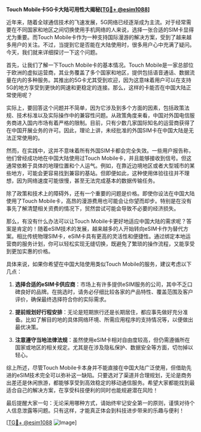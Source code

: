 **Touch Mobile卡5G卡大陆可用性大揭秘[[TG💪+ @esim1088](https://t.me/s/esim1088)]**

近年来，随着全球通信技术的飞速发展，5G网络已经逐渐成为主流。对于经常需要在不同国家和地区之间切换使用手机网络的人来说，选择一张合适的SIM卡显得尤为重要。而Touch Mobile卡作为一种支持国际漫游的解决方案，受到了越来越多用户的关注。不过，当提到它是否能在大陆使用时，很多用户心中充满了疑问。今天，我们就来详细探讨一下这个问题。

首先，让我们了解一下Touch Mobile卡的基本情况。Touch Mobile是一家总部位于欧洲的虚拟运营商，其业务覆盖了多个国家和地区，提供包括语音通话、数据流量在内的多种服务。其推出的5G卡尤其受到欢迎，因为这意味着用户可以在支持5G的地方享受到更快的网速和更稳定的连接。那么，这样的卡能否在中国大陆正常使用呢？

实际上，要回答这个问题并不简单，因为它涉及到多个方面的因素，包括政策法规、技术标准以及实际操作中的兼容性问题。从政策角度来看，中国对外国电信服务商进入国内市场有着严格的限制。目前，只有少数几家国际知名的运营商获得了在中国开展业务的许可。因此，理论上讲，未经批准的外国SIM卡在中国大陆是无法正常使用的。

然而，在实践中，这并不意味着所有外国SIM卡都会完全失效。一些用户报告称，他们曾经成功地在中国大陆使用过Touch Mobile卡，并且能够接收到信号。但这通常依赖于具体的地理位置和个人运气。例如，在靠近边境地区或者大型城市的某些地方，可能会更容易找到兼容的基站。但即便如此，这种使用体验往往并不理想，因为网络速度可能很慢，甚至无法完成基本的数据传输任务。

除了政策和技术上的障碍外，还有一个重要的问题是价格。即使你设法在中国大陆使用了Touch Mobile卡，高昂的漫游费用也可能会让你望而却步。特别是在没有事先了解清楚相关资费的情况下，贸然尝试可能会导致不必要的经济损失。

那么，有没有什么办法可以让Touch Mobile卡更好地适应中国大陆的需求呢？答案是肯定的！随着eSIM技术的发展，越来越多的人开始转向eSIM卡作为替代方案。相比传统物理SIM卡，eSIM卡具有更高的灵活性和便捷性。通过绑定本地运营商的服务计划，你可以轻松实现无缝切换，既避免了繁琐的操作流程，又能享受到更加实惠的价格。

具体来说，如果你希望在中国大陆使用类似Touch Mobile的服务，建议考虑以下几点：

1. **选择合适的eSIM卡供应商**：市场上有许多提供eSIM服务的公司，其中不乏口碑良好的品牌。在挑选时，请务必仔细比较各家的产品特性、覆盖范围及客户评价，确保最终选择符合你的实际需求。
   
2. **提前规划好行程安排**：无论是短期旅行还是长期居住，都应事先做好充分准备。比如了解目的地的具体网络环境、所需应用程序的支持情况等，以便做出最优决策。

3. **注意遵守当地法律法规**：虽然使用eSIM卡相对自由度较高，但仍需遵循所在国家或地区的相关规定。尤其是在涉及隐私保护、数据安全等方面，切勿掉以轻心。

综上所述，尽管Touch Mobile卡本身并不能直接在中国大陆广泛使用，但借助先进的eSIM技术完全可以弥补这一缺陷。只要选对了渠道并合理规划，无论是商务出差还是休闲旅游，都能够享受到高效稳定的移动通信服务。希望大家都能找到最适合自己的解决方案，在享受科技便利的同时也能规避潜在风险！

最后提醒大家一句：无论采用哪种方式，请始终牢记安全第一的原则，谨慎对待个人信息泄露等问题。只有这样，才能真正体会到科技进步带来的乐趣与便利！

[[TG💪+ @esim1088](https://t.me/s/esim1088) ![Image](https://i.postimg.cc/4NQfJmqS/Snipaste-2025-05-13-00-14-12.png)]